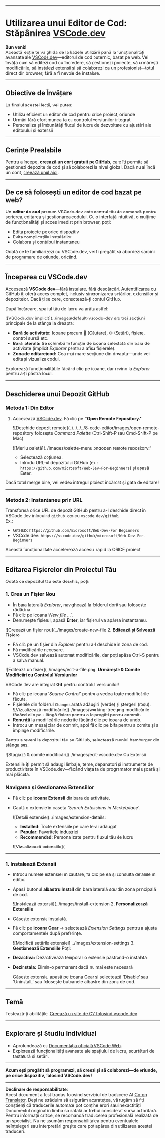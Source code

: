 <!--
CO_OP_TRANSLATOR_METADATA:
{
  "original_hash": "f8d4b0284f3fc1de7eb65073d8338cca",
  "translation_date": "2025-10-03T10:44:26+00:00",
  "source_file": "8-code-editor/1-using-a-code-editor/README.md",
  "language_code": "ro"
}
-->
***

# Utilizarea unui Editor de Cod: Stăpânirea [VSCode.dev](https://vscode.dev)

**Bun venit!**  
Această lecție te va ghida de la bazele utilizării până la funcționalități avansate ale [VSCode.dev](https://vscode.dev)—editorul de cod puternic, bazat pe web. Vei învăța cum să editezi cod cu încredere, să gestionezi proiecte, să urmărești modificările, să instalezi extensii și să colaborezi ca un profesionist—totul direct din browser, fără a fi nevoie de instalare.

***

## Obiective de Învățare

La finalul acestei lecții, vei putea:

- Utiliza eficient un editor de cod pentru orice proiect, oriunde
- Urmări fără efort munca ta cu controlul versiunilor integrat
- Personaliza și îmbunătăți fluxul de lucru de dezvoltare cu ajustări ale editorului și extensii

***

## Cerințe Prealabile

Pentru a începe, **creează un cont gratuit pe [GitHub](https://github.com)**, care îți permite să gestionezi depozite de cod și să colaborezi la nivel global. Dacă nu ai încă un cont, [creează unul aici](https://github.com/).

***

## De ce să folosești un editor de cod bazat pe web?

Un **editor de cod** precum VSCode.dev este centrul tău de comandă pentru scrierea, editarea și gestionarea codului. Cu o interfață intuitivă, o mulțime de funcționalități și acces imediat prin browser, poți:

- Edita proiecte pe orice dispozitiv
- Evita complicațiile instalărilor
- Colabora și contribui instantaneu

Odată ce te familiarizezi cu VSCode.dev, vei fi pregătit să abordezi sarcini de programare de oriunde, oricând.

***

## Începerea cu VSCode.dev

Accesează **[VSCode.dev](https://vscode.dev)**—fără instalare, fără descărcări. Autentificarea cu GitHub îți oferă acces complet, inclusiv sincronizarea setărilor, extensiilor și depozitelor. Dacă ți se cere, conectează-ți contul GitHub.

După încărcare, spațiul tău de lucru va arăta astfel:

![VSCode.dev implicit](../images/default-vscode-dev are trei secțiuni principale de la stânga la dreapta:
- **Bară de activitate:** Icoane precum 🔎 (Căutare), ⚙️ (Setări), fișiere, control sursă etc.
- **Bară laterală:** Se schimbă în funcție de icoana selectată din bara de activitate (implicit *Explorer* pentru a afișa fișierele).
- **Zona de editare/cod:** Cea mai mare secțiune din dreapta—unde vei edita și vizualiza codul.

Explorează funcționalitățile făcând clic pe icoane, dar revino la _Explorer_ pentru a-ți păstra locul.

***

## Deschiderea unui Depozit GitHub

### Metoda 1: Din Editor

1. Accesează [VSCode.dev](https://vscode.dev). Fă clic pe **"Open Remote Repository."**

   ![Deschide depozit remote](../../../../8-code-editor/images/open-remote-repository folosește _Command Palette_ (Ctrl-Shift-P sau Cmd-Shift-P pe Mac).

   ![Meniu paletă](../images/palette-menu.pngopen remote repository.”
   - Selectează opțiunea.
   - Introdu URL-ul depozitului GitHub (ex.: `https://github.com/microsoft/Web-Dev-For-Beginners`) și apasă Enter.

Dacă totul merge bine, vei vedea întregul proiect încărcat și gata de editare!

***

### Metoda 2: Instantaneu prin URL

Transformă orice URL de depozit GitHub pentru a-l deschide direct în VSCode.dev înlocuind `github.com` cu `vscode.dev/github`.  
Ex.:

- GitHub: `https://github.com/microsoft/Web-Dev-For-Beginners`
- VSCode.dev: `https://vscode.dev/github/microsoft/Web-Dev-For-Beginners`

Această funcționalitate accelerează accesul rapid la ORICE proiect.

***

## Editarea Fișierelor din Proiectul Tău

Odată ce depozitul tău este deschis, poți:

### 1. **Crea un Fișier Nou**
- În bara laterală *Explorer*, navighează la folderul dorit sau folosește rădăcina.
- Fă clic pe icoana _‘New file ...’_.
- Denumește fișierul, apasă **Enter**, iar fișierul va apărea instantaneu.

![Creează un fișier nou](../images/create-new-file 2. **Editează și Salvează Fișiere**

- Fă clic pe un fișier din *Explorer* pentru a-l deschide în zona de cod.
- Fă modificările necesare.
- VSCode.dev salvează automat modificările, dar poți apăsa Ctrl+S pentru a salva manual.

![Editează un fișier](../images/edit-a-file.png. **Urmărește & Comite Modificări cu Controlul Versiunilor**

VSCode.dev are integrat **Git** pentru controlul versiunilor!

- Fă clic pe icoana _'Source Control'_ pentru a vedea toate modificările făcute.
- Fișierele din folderul `Changes` arată adăugiri (verde) și ștergeri (roșu).  
  ![Vizualizează modificările](../images/working-tree.png modificările făcând clic pe `+` lângă fișiere pentru a le pregăti pentru commit.
- **Renunță** la modificările nedorite făcând clic pe icoana de undo.
- Introdu un mesaj clar de commit, apoi fă clic pe bifa pentru a comite și a împinge modificările.

Pentru a reveni la depozitul tău pe GitHub, selectează meniul hamburger din stânga sus.

![Stagiază & comite modificări](../images/edit-vscode.dev Cu Extensii

Extensiile îți permit să adaugi limbaje, teme, depanatori și instrumente de productivitate în VSCode.dev—făcând viața ta de programator mai ușoară și mai plăcută.

### Navigarea și Gestionarea Extensiilor

- Fă clic pe **icoana Extensii** din bara de activitate.
- Caută o extensie în caseta _'Search Extensions in Marketplace'_.

  ![Detalii extensie](../images/extension-details:
  - **Installed**: Toate extensiile pe care le-ai adăugat
  - **Popular**: Favoritele industriei
  - **Recommended**: Personalizate pentru fluxul tău de lucru

  ![Vizualizează extensiile](

  

***

### 1. **Instalează Extensii**

- Introdu numele extensiei în căutare, fă clic pe ea și consultă detaliile în editor.
- Apasă butonul **albastru Install** din bara laterală _sau_ din zona principală de cod.

  ![Instalează extensii](../images/install-extension 2. **Personalizează Extensiile**

- Găsește extensia instalată.
- Fă clic pe **icoana Gear** → selectează _Extension Settings_ pentru a ajusta comportamentele după preferințe.

  ![Modifică setările extensiei](../images/extension-settings 3. **Gestionează Extensiile**
Poți:

- **Dezactiva:** Dezactivează temporar o extensie păstrând-o instalată
- **Dezinstala:** Elimin-o permanent dacă nu mai este necesară

  Găsește extensia, apasă pe icoana Gear și selectează ‘Disable’ sau ‘Uninstall,’ sau folosește butoanele albastre din zona de cod.

***

## Temă

Testează-ți abilitățile: [Creează un site de CV folosind vscode.dev](https://github.com/microsoft/Web-Dev-For-Beginners/blob/main/8-code-editor/1-using-a-code-editor/assignment.md)

***

## Explorare și Studiu Individual

- Aprofundează cu [Documentația oficială VSCode Web](https://code.visualstudio.com/docs/editor/vscode-web?WT.mc_id=academic-0000-alfredodeza).
- Explorează funcționalități avansate ale spațiului de lucru, scurtături de tastatură și setări.

***

**Acum ești pregătit să programezi, să creezi și să colaborezi—de oriunde, pe orice dispozitiv, folosind VSCode.dev!**

---

**Declinare de responsabilitate**:  
Acest document a fost tradus folosind serviciul de traducere AI [Co-op Translator](https://github.com/Azure/co-op-translator). Deși ne străduim să asigurăm acuratețea, vă rugăm să fiți conștienți că traducerile automate pot conține erori sau inexactități. Documentul original în limba sa natală ar trebui considerat sursa autoritară. Pentru informații critice, se recomandă traducerea profesională realizată de un specialist. Nu ne asumăm responsabilitatea pentru eventualele neînțelegeri sau interpretări greșite care pot apărea din utilizarea acestei traduceri.